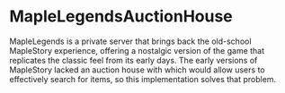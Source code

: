 # MapleLegendsAuctionHouse
MapleLegends is a private server that brings back the old-school MapleStory experience, offering a nostalgic version of the game that replicates the classic feel from its early days. The early versions of MapleStory lacked an auction house with which would allow users to effectively search for items, so this implementation solves that problem.
